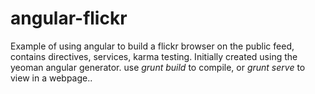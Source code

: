 # angular-flickr
Example of using angular to build a flickr browser on the public feed, contains directives, services, karma testing. Initially created using the yeoman angular generator. use *grunt build* to compile, or *grunt serve* to view in a webpage..
